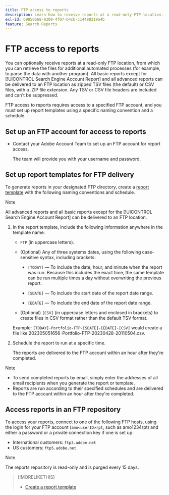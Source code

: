 ```yaml
---
title: FTP access to reports
description: Learn how to receive reports at a read-only FTP location.
exl-id: 69850b68-0309-4f07-b4cb-c14488219a4b
feature: Search Reports
---
```

# FTP access to reports

You can optionally receive reports at a read-only FTP location, from which you can retrieve the files for additional automated processes (for example, to parse the data with another program). All basic reports except for [!UICONTROL Search Engine Account Report] and all advanced reports can be delivered to an FTP location as zipped TSV files (the default) or CSV files, with a .ZIP file extension. Any TSV or CSV file headers are included and can't be suppressed.

FTP access to reports requires access to a specified FTP account, and you must set up report templates using a specific naming convention and a schedule.

## Set up an FTP account for access to reports

* Contact your Adobe Account Team to set up an FTP account for report access.
  
  The team will provide you with your username and password.

## Set up report templates for FTP delivery

To generate reports in your designated FTP directory, create a [report template](templates/template-create.md) with the following naming conventions and schedule.

>[!NOTE]
>
>All advanced reports and all basic reports except for the [!UICONTROL Search Engine Account Report] can be delivered to an FTP location.

1. In the report template, include the following information anywhere in the template name:
   
   * `FTP` (in uppercase letters).
   
   * (Optional) Any of three systems dates, using the following case-sensitive syntax, including brackets:
     
     * `[TODAY]` &mdash; To include the date, hour, and minute when the report was run. Because this includes the exact time, the same template can be run multiple times a day without overwriting the previous report.
     
     * `[SDATE]` &mdash; To include the start date of the report date range.
     
     * `[EDATE]` &mdash; To include the end date of the report date range.
   
   * (Optional) `[CSV]` (in uppercase letters and enclosed in brackets) to create files in CSV format rather than the default TSV format.
  
   Example: `[TODAY]-Portfolio-FTP-[SDATE]-[EDATE]-[CSV]` would create a file like 202305051656-Portfolio-FTP-20230428-20110504.csv.

1. Schedule the report to run at a specific time.

   The reports are delivered to the FTP account within an hour after they're completed. 

>[!NOTE]
>
>* To send completed reports by email, simply enter the addresses of all email recipients when you generate the report or template.
>* Reports are run according to their specified schedules and are delivered to the FTP account within an hour after they're completed.

## Access reports in an FTP repository

To access your reports, connect to one of the following FTP hosts, using the login for your FTP account (`amo<userID>rpt`, such as amo1234rpt) and either a password or a private connection key if one is set up:

* International customers: `ftp3.adobe.net`
* US customers: `ftp5.adobe.net`

>[!NOTE]
>
>The reports repository is read-only and is purged every 15 days.


>[!MORELIKETHIS]
>
>* [Create a report template](/help/search-social-commerce/reports/automation/templates/template-create.md)
